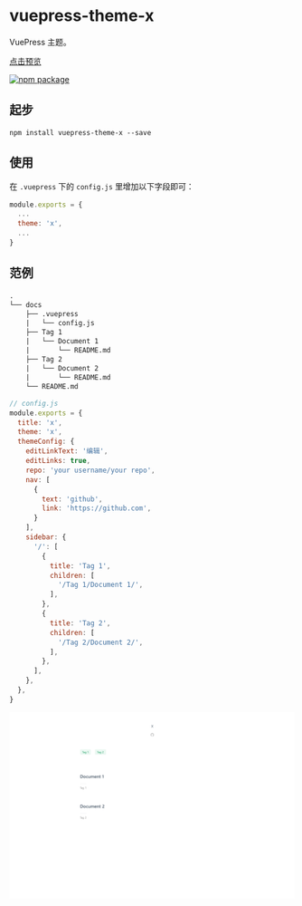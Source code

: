 # vuepress-theme-x

VuePress 主题。

[点击预览](https://h69.github.io)

[![npm package](https://nodei.co/npm/vuepress-theme-x.png?downloads=true&downloadRank=true&stars=true)](https://www.npmjs.com/package/vuepress-theme-x)


## 起步
```
npm install vuepress-theme-x --save
```

## 使用
在 `.vuepress` 下的 `config.js` 里增加以下字段即可：
```JavaScript
module.exports = {
  ...
  theme: 'x',
  ...
}
``` 

## 范例
```
.
└── docs 
    ├── .vuepress 
    |   └── config.js
    ├── Tag 1
    |   └── Document 1
    |       └── README.md
    ├── Tag 2
    |   └── Document 2
    |       └── README.md
    └── README.md 
```

```JavaScript
// config.js
module.exports = {
  title: 'x',
  theme: 'x',
  themeConfig: {
    editLinkText: '编辑',
    editLinks: true,
    repo: 'your username/your repo',
    nav: [
      {
        text: 'github',
        link: 'https://github.com',
      }
    ],
    sidebar: {
      '/': [
        {
          title: 'Tag 1',
          children: [
            '/Tag 1/Document 1/',
          ],
        },
        {
          title: 'Tag 2',
          children: [
            '/Tag 2/Document 2/',
          ],
        },
      ],
    },
  },
}
```
![](./vuepress-theme-x.png)
